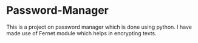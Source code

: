 # Password-Manager
This is a project on password manager which is done using python. I have made use of Fernet module which helps in encrypting texts.
